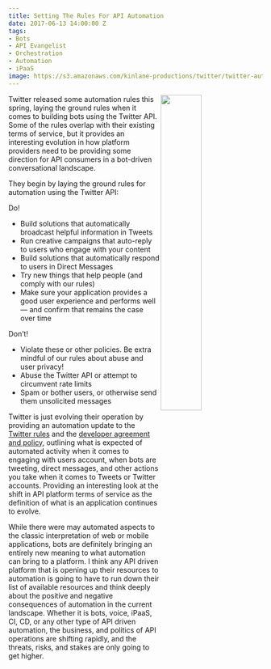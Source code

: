 ```yaml
---
title: Setting The Rules For API Automation
date: 2017-06-13 14:00:00 Z
tags:
- Bots
- API Evangelist
- Orchestration
- Automation
- iPaaS
image: https://s3.amazonaws.com/kinlane-productions/twitter/twitter-automation-rules.png
---
```


<p><img src="https://s3.amazonaws.com/kinlane-productions/twitter/twitter-automation-rules.png" align="right" width="40%" style="pading: 15px;" /></p>Twitter released some automation rules this spring, laying the ground rules when it comes to building bots using the Twitter API. Some of the rules overlap with their existing terms of service, but it provides an interesting evolution in how platform providers need to be providing some direction for API consumers in a bot-driven conversational landscape.

They begin by laying the ground rules for automation using the Twitter API:

Do!

* Build solutions that automatically broadcast helpful information in Tweets
* Run creative campaigns that auto-reply to users who engage with your content
* Build solutions that automatically respond to users in Direct Messages
* Try new things that help people (and comply with our rules)
* Make sure your application provides a good user experience and performs well — and confirm that remains the case over time

Don’t!

* Violate these or other policies. Be extra mindful of our rules about abuse and user privacy!
* Abuse the Twitter API or attempt to circumvent rate limits
* Spam or bother users, or otherwise send them unsolicited messages

Twitter is just evolving their operation by providing an automation update to the [Twitter rules](https://support.twitter.com/articles/18311) and the [developer agreement and policy](https://dev.twitter.com/overview/terms/agreement-and-policy), outlining what is expected of automated activity when it comes to engaging with users account, when bots are tweeting, direct messages, and other actions you take when it comes to Tweets or Twitter accounts. Providing an interesting look at the shift in API platform terms of service as the definition of what is an application continues to evolve.

While there were may automated aspects to the classic interpretation of web or mobile applications, bots are definitely bringing an entirely new meaning to what automation can bring to a platform. I think any API driven platform that is opening up their resources to automation is going to have to run down their list of available resources and think deeply about the positive and negative consequences of automation in the current landscape. Whether it is bots, voice, iPaaS, CI, CD, or any other type of API driven automation, the business, and politics of API operations are shifting rapidly, and the threats, risks, and stakes are only going to get higher.